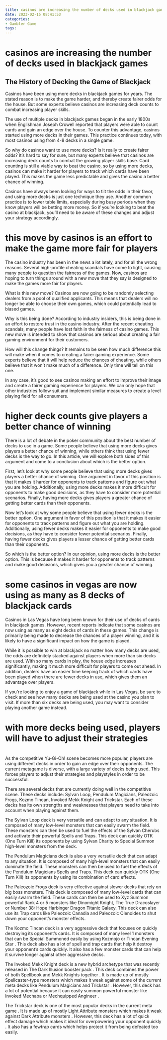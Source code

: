 ```yaml
---
title: casinos are increasing the number of decks used in blackjack games
date: 2023-02-15 08:41:53
categories:
- Gambler Game
tags:
---
```



#  casinos are increasing the number of decks used in blackjack games

## The History of Decking the Game of Blackjack

Casinos have been using more decks in blackjack games for years. The stated reason is to make the game harder, and thereby create fairer odds for the house. But some experts believe casinos are increasing deck counts to combat increasing player skills.

The use of multiple decks in blackjack games began in the early 1800s when Englishman Joseph Crowell reported that players were able to count cards and gain an edge over the house. To counter this advantage, casinos started using more decks in their games. This practice continues today, with most casinos using from 4-8 decks in a single game.

So why do casinos want to use more decks? Is it really to create fairer odds? It’s hard to say for sure, but many experts believe that casinos are increasing deck counts to combat the growing player skills base. Card counting is still a viable way to beat the casino, so by using more decks, casinos can make it harder for players to track which cards have been played. This makes the game less predictable and gives the casino a better chance of winning.

Casinos have always been looking for ways to tilt the odds in their favor, and using more decks is just one technique they use. Another common practice is to lower table limits, especially during busy periods when they know players will be betting more money. So if you’re looking to beat the casino at blackjack, you’ll need to be aware of these changes and adjust your strategy accordingly.

#  this move by casinos is an effort to make the game more fair for players

The casino industry has been in the news a lot lately, and for all the wrong reasons. Several high-profile cheating scandals have come to light, causing many people to question the fairness of the games. Now, casinos are hoping to turn things around with a new move that they say is designed to make the games more fair for players.

What is this new move? Casinos are now going to be randomly selecting dealers from a pool of qualified applicants. This means that dealers will no longer be able to choose their own games, which could potentially lead to biased games.

Why is this being done? According to industry insiders, this is being done in an effort to restore trust in the casino industry. After the recent cheating scandals, many people have lost faith in the fairness of casino games. This new move is intended to show that casinos are serious about creating a fair gaming environment for their customers.

How will this change things? It remains to be seen how much difference this will make when it comes to creating a fairer gaming experience. Some experts believe that it will help reduce the chances of cheating, while others believe that it won’t make much of a difference. Only time will tell on this one.

In any case, it’s good to see casinos making an effort to improve their image and create a fairer gaming experience for players. We can only hope that other industries follow suit and implement similar measures to create a level playing field for all consumers.

#  higher deck counts give players a better chance of winning

There is a lot of debate in the poker community about the best number of decks to use in a game. Some people believe that using more decks gives players a better chance of winning, while others think that using fewer decks is the way to go. In this article, we will explore both sides of this argument and come to a conclusion about which is the better option.

First, let’s look at why some people believe that using more decks gives players a better chance of winning. One argument in favor of this position is that it makes it harder for opponents to track patterns and figure out what you are holding. Additionally, using more decks makes it more difficult for opponents to make good decisions, as they have to consider more potential scenarios. Finally, having more decks gives players a greater chance of getting better cards than their opponents.

Now let’s look at why some people believe that using fewer decks is the better option. One argument in favor of this position is that it makes it easier for opponents to track patterns and figure out what you are holding. Additionally, using fewer decks makes it easier for opponents to make good decisions, as they have to consider fewer potential scenarios. Finally, having fewer decks gives players a lesser chance of getting better cards than their opponents.

So which is the better option? In our opinion, using more decks is the better option. This is because it makes it harder for opponents to track patterns and make good decisions, which gives you a greater chance of winning.

#  some casinos in vegas are now using as many as 8 decks of blackjack cards

Casinos in Las Vegas have long been known for their use of decks of cards in blackjack games. However, recent reports indicate that some casinos are now using as many as eight decks of cards in these games. This change is primarily being made to decrease the chances of a player winning, and it is likely to have a significant impact on how the game is played.

While it is possible to win at blackjack no matter how many decks are used, the odds are definitely stacked against players when more than six decks are used. With so many cards in play, the house edge increases significantly, making it much more difficult for players to come out ahead. In addition, dealers have an easier time keeping track of which cards have been played when there are fewer decks in use, which gives them an advantage over players.

If you're looking to enjoy a game of blackjack while in Las Vegas, be sure to check and see how many decks are being used at the casino you plan to visit. If more than six decks are being used, you may want to consider playing another game instead.

#  with more decks being used, players will have to adjust their strategies

#

As the competitive Yu-Gi-Oh! scene becomes more popular, players are using different decks in order to gain an edge over their opponents. The current metagame is diverse, with a large variety of decks being used. This forces players to adjust their strategies and playstyles in order to be successful.

There are several decks that are currently doing well in the competitive scene. These decks include: Sylvan Loop, Pendulum Magicians, Paleozoic Frogs, Kozmo Tincan, Invoked Mekk Knight and Trickstar. Each of these decks has its own strengths and weaknesses that players need to take into account when playing against them.

The Sylvan Loop deck is very versatile and can adapt to any situation. It is composed of many low-level monsters that can easily swarm the field. These monsters can then be used to fuel the effects of the Sylvan Cherubs and activate their powerful Spells and Traps. This deck can quickly OTK (One Turn Kill) its opponents by using Sylvan Charity to Special Summon high-level monsters from the deck.

The Pendulum Magicians deck is also a very versatile deck that can adapt to any situation. It is composed of many high-level monsters that can easily dominate the field. These monsters can then be used to fuel the effects of the Pendulum Magicians Spells and Traps. This deck can quickly OTK (One Turn Kill) its opponents by using its combination of card effects.

The Paleozoic Frogs deck is very effective against slower decks that rely on big boss monsters. This deck is composed of many low-level cards that can easily swarm the field. These cards can then be used to Xyz Summon powerful Rank 4 or 5 monsters like Dinomight Knight, The True Dracoslayer or Number 38: Hope Harbinger Dragon Titanic Galaxy. This deck can also use its Trap cards like Paleozoic Canadia and Paleozoic Olenoides to shut down your opponent’s monster effects.

The Kozmo Tincan deck is a very aggressive deck that focuses on quickly destroying its opponent’s cards. It is composed of many level 1 monsters that can be Special Summoned easily by using Kozmojo or Tincan Evening Star . This deck also has a lot of spell and trap cards that help it destroy your opponent’s cards quickly. It also has a few monster cards that can help it survive longer against other aggressive decks.

The Invoked Mekk Knight deck is a new hybrid archetype that was recently released in The Dark Illusion booster pack . This deck combines the power of both Spellbook and Mekk Knights together . It is made up of mostly Spellcaster-type monsters which makes it weak against some of the current meta decks like Pendulum Magicians and Trickstar . However, this deck has a lot of potential because it can easily summon powerful monster like Invoked Mechaba or Mechquipped Angineer .

The Trickstar deck is one of the most popular decks in the current meta game . It is made up of mostly Light Attribute monsters which makes it weak against Dark Attribute monsters . However, this deck has a lot of quick effect damage which makes it ideal for overpowering your opponent quickly . It also has a fewtrap cards which helps protect it from being defeated too easily.